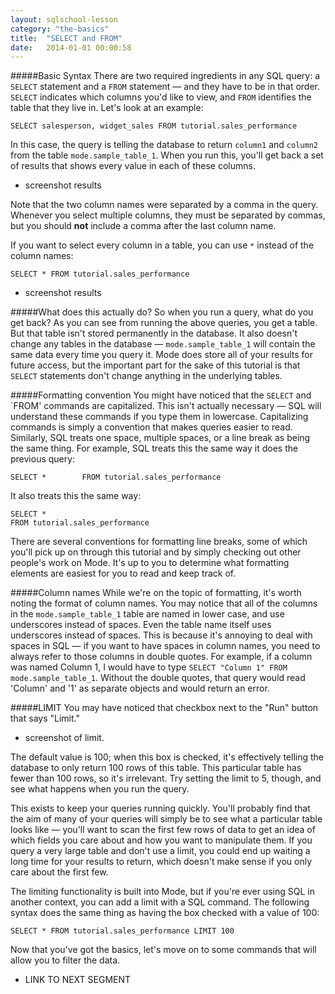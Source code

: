 ```yaml
---
layout: sqlschool-lesson
category: "the-basics"
title:  "SELECT and FROM"
date:   2014-01-01 00:00:58
---
```


#####Basic Syntax
There are two required ingredients in any SQL query: a `SELECT` statement and a `FROM` statement &mdash; and they have to be in that order. `SELECT` indicates which columns you'd like to view, and `FROM` identifies the table that they live in. Let's look at an example:

    SELECT salesperson, widget_sales FROM tutorial.sales_performance

In this case, the query is telling the database to return `column1` and `column2` from the table `mode.sample_table_1`. When you run this, you'll get back a set of results that shows every value in each of these columns.

* screenshot results

Note that the two column names were separated by a comma in the query. Whenever you select multiple columns, they must be separated by commas, but you should **not** include a comma after the last column name.

If you want to select every column in a table, you can use `*` instead of the column names:

    SELECT * FROM tutorial.sales_performance

* screenshot results

#####What does this actually do?
So when you run a query, what do you get back? As you can see from running the above queries, you get a table. But that table isn't stored permanently in the database. It also doesn't change any tables in the database &mdash; `mode.sample_table_1` will contain the same data every time you query it. Mode does store all of your results for future access, but the important part for the sake of this tutorial is that `SELECT` statements don't change anything in the underlying tables.

#####Formatting convention
You might have noticed that the `SELECT` and `FROM' commands are capitalized. This isn't actually necessary &mdash; SQL will understand these commands if you type them in lowercase. Capitalizing commands is simply a convention that makes queries easier to read. Similarly, SQL treats one space, multiple spaces, or a line break as being the same thing. For example, SQL treats this the same way it does the previous query:

    SELECT *        FROM tutorial.sales_performance

It also treats this the same way:

    SELECT *
    FROM tutorial.sales_performance

There are several conventions for formatting line breaks, some of which you'll pick up on through this tutorial and by simply checking out other people's work on Mode. It's up to you to determine what formatting elements are easiest for you to read and keep track of.

#####Column names
While we're on the topic of formatting, it's worth noting the format of column names. You may notice that all of the columns in the `mode.sample_table_1` table are named in lower case, and use underscores instead of spaces. Even the table name itself uses underscores instead of spaces. This is because it's annoying to deal with spaces in SQL &mdash; if you want to have spaces in column names, you need to always refer to those columns in double quotes. For example, if a column was named Column 1, I would have to type `SELECT "Column 1" FROM mode.sample_table_1`. Without the double quotes, that query would read 'Column' and '1' as separate objects and would return an error.

#####LIMIT
You may have noticed that checkbox next to the "Run" button that says "Limit."

* screenshot of limit.

The default value is 100; when this box is checked, it's effectively telling the database to only return 100 rows of this table. This particular table has fewer than 100 rows, so it's irrelevant. Try setting the limit to 5, though, and see what happens when you run the query.

This exists to keep your queries running quickly. You'll probably find that the aim of many of your queries will simply be to see what a particular table looks like &mdash; you'll want to scan the first few rows of data to get an idea of which fields you care about and how you want to manipulate them. If you query a very large table and don't use a limit, you could end up waiting a long time for your results to return, which doesn't make sense if you only care about the first few.

The limiting functionality is built into Mode, but if you're ever using SQL in another context, you can add a limit with a SQL command. The following syntax does the same thing as having the box checked with a value of 100:

    SELECT * FROM tutorial.sales_performance LIMIT 100

Now that you've got the basics, let's move on to some commands that will allow you to filter the data.

* LINK TO NEXT SEGMENT
